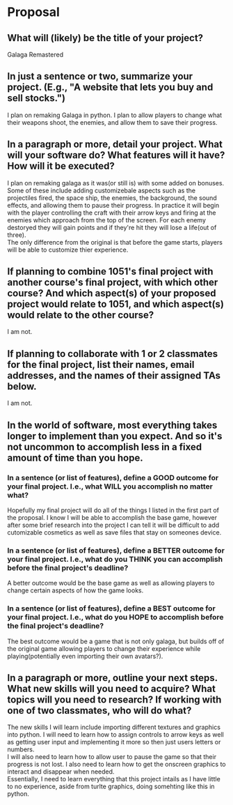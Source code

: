 # Proposal

## What will (likely) be the title of your project?

Galaga Remastered 

## In just a sentence or two, summarize your project. (E.g., "A website that lets you buy and sell stocks.")

I plan on remaking Galaga in python.  I plan to allow players to change what their weapons shoot, the enemies, and allow them to save their progress. 

## In a paragraph or more, detail your project. What will your software do? What features will it have? How will it be executed?

I plan on remaking galaga as it was(or still is) with some added on bonuses.  Some of these include adding customizebale aspects such as the projectiles fired, the space ship, the enemies, the background, the sound effects, and allowing them to pause their progress.
In practice it will begin with the player controlling the craft with their arrow keys and firing at the enemies which approach from the top of the screen.  For each enemy destoryed they will gain points and if they're hit they will lose a life(out of three).  
The only difference from the original is that before the game starts, players will be able to customize thier experience. 

## If planning to combine 1051's final project with another course's final project, with which other course? And which aspect(s) of your proposed project would relate to 1051, and which aspect(s) would relate to the other course?

I am not.

## If planning to collaborate with 1 or 2 classmates for the final project, list their names, email addresses, and the names of their assigned TAs below.

I am not. 

## In the world of software, most everything takes longer to implement than you expect. And so it's not uncommon to accomplish less in a fixed amount of time than you hope.

### In a sentence (or list of features), define a GOOD outcome for your final project. I.e., what WILL you accomplish no matter what?

Hopefully my final project will do all of the things I listed in the first part of the proposal.  I know I will be able to accomplish the base game, however after some brief research into the project I can tell it will be difficult to add cutomizable cosmetics as well as save files that stay on someones device.

### In a sentence (or list of features), define a BETTER outcome for your final project. I.e., what do you THINK you can accomplish before the final project's deadline?

A better outcome would be the base game as well as allowing players to change certain aspects of how the game looks.

### In a sentence (or list of features), define a BEST outcome for your final project. I.e., what do you HOPE to accomplish before the final project's deadline?

The best outcome would be a game that is not only galaga, but builds off of the original game allowing players to change their experience while playing(potentially even importing their own avatars?).

## In a paragraph or more, outline your next steps. What new skills will you need to acquire? What topics will you need to research? If working with one of two classmates, who will do what?

The new skills I will learn include importing different textures and graphics into python.  I will need to learn how to assign controls to arrow keys as well as getting user input and implementing it more so then just users letters or numbers.  
I will also need to learn how to allow user to pause the game so that their progress is not lost. I also need to learn how to get the onscreen graphics to interact and disappear when needed.  
Essentially, I need to learn everything that this project intails as I have little to no experience, aside from turlte graphics, doing somehting like this in python.
